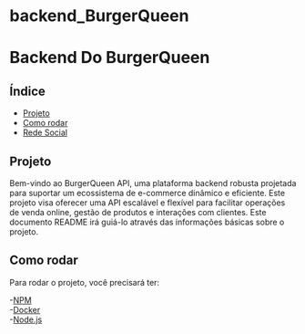 # backend_BurgerQueen
# Backend Do BurgerQueen

## Índice

- [Projeto](#projeto)
- [Como rodar](#como-rodar)
- [Rede Social](#como-rodar)

## Projeto 
Bem-vindo ao BurgerQueen API, uma plataforma backend robusta projetada para suportar um ecossistema de e-commerce dinâmico e eficiente. Este projeto visa oferecer uma API escalável e flexível para facilitar operações de venda online, gestão de produtos e interações com clientes. Este documento README irá guiá-lo através das informações básicas sobre o projeto.

## Como rodar

Para rodar o projeto, você precisará ter:

-[NPM](https://www.npmjs.com/) <br>
-[Docker](https://www.docker.com/products/docker-desktop/) <br>
-[Node.js](https://nodejs.org/) <br>

